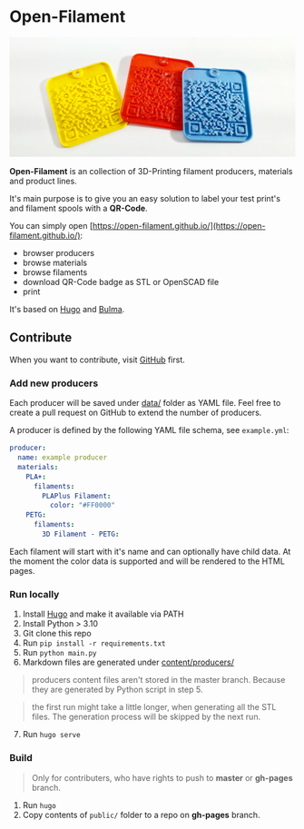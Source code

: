 # Open-Filament

![header](content/open-filament-header.jpg)

**Open-Filament** is an collection of 3D-Printing filament producers, materials and product lines.

It's main purpose is to give you an easy solution to label your test print's and filament spools with a **QR-Code**.

You can simply open [https://open-filament.github.io/](https://open-filament.github.io/):

- browser producers
- browse materials
- browse filaments
- download QR-Code badge as STL or OpenSCAD file
- print

It's based on [Hugo](https://gohugo.io/) and [Bulma](https://bulma.io/).

## Contribute

When you want to contribute, visit [GitHub](https://github.com/open-filament/open-filament.github.io) first.

### Add new producers

Each producer will be saved under [data/](data/) folder as YAML file. Feel free to create a pull request on GitHub to extend the number of producers.

A producer is defined by the following YAML file schema, see ``example.yml``:

```yaml
producer:
  name: example producer
  materials:
    PLA+:
      filaments:
        PLAPlus Filament:
          color: "#FF0000"
    PETG:
      filaments:
        3D Filament - PETG:
```

Each filament will start with it's name and can optionally have child data. At the moment the color data is supported and will be rendered to the HTML pages.

### Run locally

1. Install [Hugo](https://gohugo.io/) and make it available via PATH
2. Install Python > 3.10
3. Git clone this repo
4. Run ``pip install -r requirements.txt``
5. Run ``python main.py``
6. Markdown files are generated under [content/producers/](content/producers/)

> producers content files aren't stored in the master branch. Because they are generated by Python script in step 5.

> the first run might take a little longer, when generating all the STL files. The generation process will be skipped by the next run.

7. Run ``hugo serve``

### Build

> Only for contributers, who have rights to push to **master** or **gh-pages** branch.

1. Run ``hugo``
2. Copy contents of ``public/`` folder to a repo on **gh-pages** branch.
